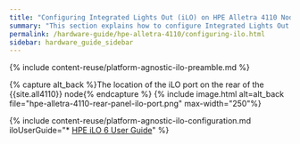 ```yaml
---
title: "Configuring Integrated Lights Out (iLO) on HPE Alletra 4110 Nodes"
summary: "This section explains how to configure Integrated Lights Out (iLO) on HPE Alletra 4110 nodes."
permalink: /hardware-guide/hpe-alletra-4110/configuring-ilo.html
sidebar: hardware_guide_sidebar
---
```


{% include content-reuse/platform-agnostic-ilo-preamble.md %}

{% capture alt_back %}The location of the iLO port on the rear of the {{site.all4110}} node{% endcapture %}
{% include image.html alt=alt_back file="hpe-alletra-4110-rear-panel-ilo-port.png" max-width="250"%}

{% include content-reuse/platform-agnostic-ilo-configuration.md iloUserGuide="* [HPE iLO 6 User Guide](https://support.hpe.com/hpesc/public/docDisplay?docId=sd00002007en_us)" %}
